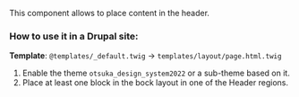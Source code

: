 This component allows to place content in the header.

### How to use it in a Drupal site:

**Template**: `@templates/_default.twig` -> `templates/layout/page.html.twig`

1. Enable the theme `otsuka_design_system2022` or a sub-theme based on it.
2. Place at least one block in the bock layout in one of the Header regions.
